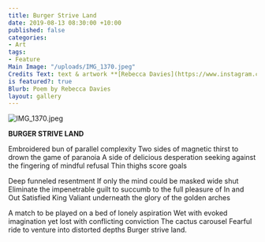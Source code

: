 ```yaml
---
title: Burger Strive Land
date: 2019-08-13 08:30:00 +10:00
published: false
categories:
- Art
tags:
- Feature
Main Image: "/uploads/IMG_1370.jpeg"
Credits Text: text & artwork **[Rebecca Davies](https://www.instagram.com/rebeccaloudavies/)**
is featured?: true
Blurb: Poem by Rebecca Davies
layout: gallery
---
```


![IMG_1370.jpeg](/uploads/IMG_1370.jpeg)

**BURGER STRIVE LAND**


Embroidered bun of parallel complexity
Two sides of magnetic thirst
to drown the game of paranoia
A side of delicious desperation seeking
against the fingering of mindful refusal
Thin thighs score goals


Deep funneled resentment
If only the mind could be masked wide shut
Eliminate the impenetrable guilt
to succumb to the full pleasure of In
and Out
Satisfied King
Valiant underneath the glory of the golden arches


A match to be played
on a bed of lonely aspiration
Wet with evoked imagination 
yet lost with conflicting conviction
The cactus carousel 
Fearful ride to venture into distorted depths
Burger strive land.
